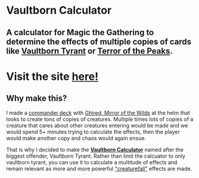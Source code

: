 # Vaultborn Calculator

## A calculator for Magic the Gathering to determine the effects of multiple copies of cards like [Vaultborn Tyrant](https://scryfall.com/card/big/20/vaultborn-tyrant) or [Terror of the Peaks](https://scryfall.com/card/otj/149/terror-of-the-peaks).

# Visit the site [here!](https://main.dlwlh2umo5lt0.amplifyapp.com/)

## Why make this?

I made a [commander deck](https://www.moxfield.com/decks/-5jV8M1sHEOgUoEStqnLRw) with [Ghired, Mirror of the Wilds](https://scryfall.com/card/otj/205/ghired-mirror-of-the-wilds) at the helm that looks to create tons of copies of creatures. Multiple times lots of copies of a creature that cares about other creatures entering would be made and we would spend 5+ minutes trying to calculate the effects, then the player would make another copy and chaos would again ensue. 

That is why I decided to make the [**Vaultborn Calculator**](https://main.dlwlh2umo5lt0.amplifyapp.com/) named after the biggest offender, Vaultborn Tyrant. Rather than limit the calcuator to only vaultborn tyrant, you can use it to calculate a multitude of effects and remain relevant as more and more powerful ["creaturefall"](https://tagger.scryfall.com/tags/card/creaturefall) effects are made.

 